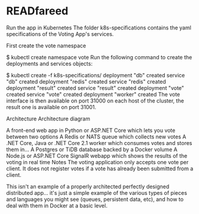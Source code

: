 # READfareed
Run the app in Kubernetes
The folder k8s-specifications contains the yaml specifications of the Voting App's services.

First create the vote namespace

$ kubectl create namespace vote
Run the following command to create the deployments and services objects:

$ kubectl create -f k8s-specifications/
deployment "db" created
service "db" created
deployment "redis" created
service "redis" created
deployment "result" created
service "result" created
deployment "vote" created
service "vote" created
deployment "worker" created
The vote interface is then available on port 31000 on each host of the cluster, the result one is available on port 31001.

Architecture
Architecture diagram

A front-end web app in Python or ASP.NET Core which lets you vote between two options
A Redis or NATS queue which collects new votes
A .NET Core, Java or .NET Core 2.1 worker which consumes votes and stores them in…
A Postgres or TiDB database backed by a Docker volume
A Node.js or ASP.NET Core SignalR webapp which shows the results of the voting in real time
Notes
The voting application only accepts one vote per client. It does not register votes if a vote has already been submitted from a client.

This isn't an example of a properly architected perfectly designed distributed app... it's just a simple example of the various types of pieces and languages you might see (queues, persistent data, etc), and how to deal with them in Docker at a basic level.
